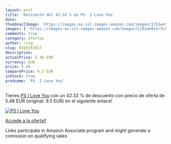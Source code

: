 ```yaml
---
layout: post
title: 'Descuento del 42.32 % en PS  I Love You'
date: 
thumbnailImage: 'https://images-eu.ssl-images-amazon.com/images/I/61wn9tGr7LL._SL200_.jpg'
images: [ 'https://images-eu.ssl-images-amazon.com/images/I/61wn9tGr7LL._SL200_.jpg' ]
comments: true
category: ofertas
author: ring
slug: 0316353817
description:
actualPrice: 5.48 EUR
currency: EUR
price: 5.48
comparePrice: 9.5 EUR
inStock: true
prodname: 'PS  I Love You'
---
```


Tienes [PS  I Love You](https://www.amazon.es/dp/0316353817/?tag=tolees-21) con un 42.32 % de descuento con precio de oferta de 5.48 EUR (original: 9.5 EUR) en el siguiente enlace!

[![PS  I Love You](https://images-eu.ssl-images-amazon.com/images/I/61wn9tGr7LL._SL200_.jpg)](https://www.amazon.es/dp/0316353817/?tag=tolees-21)

[Accede a la oferta!!](https://www.amazon.es/dp/0316353817/?tag=tolees-21)

Links participate in Amazon Associate program and might generate a comission on qualifying sales


